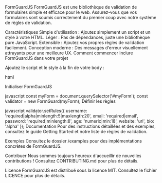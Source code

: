 FormGuardJS
FormGuardJS est une bibliothèque de validation de formulaires simple et efficace pour le web. Assurez-vous que vos formulaires sont soumis correctement du premier coup avec notre système de règles de validation.

Caractéristiques
Simple d'utilisation : Ajoutez simplement un script et un style à votre HTML.
Léger : Pas de dépendances, juste une bibliothèque pure JavaScript.
Extensible : Ajoutez vos propres règles de validation facilement.
Conception moderne : Des messages d'erreur visuellement attrayants pour une meilleure UX.
Comment commencer
Inclure FormGuardJS dans votre projet

Ajoutez le script et le style à la fin de votre body :

html
<link rel="stylesheet" href="path/to/formguard.css">
<script src="path/to/formguard.js"></script>
Initialiser FormGuardJS

javascript
const myForm = document.querySelector('#myForm');
const validator = new FormGuard(myForm);
Définir les règles

javascript
validator.setRules({
  username: 'required|alpha|minlength:5|maxlength:20',
  email: 'required|email',
  password: 'required|minlength:8',
  age: 'numeric|min:18',
  website: 'url',
  bio: 'alpha'
});
Documentation
Pour des instructions détaillées et des exemples, consultez le guide Getting Started et notre liste de règles de validation.

Exemples
Consultez le dossier /examples pour des implémentations concrètes de FormGuardJS.

Contribuer
Nous sommes toujours heureux d'accueillir de nouvelles contributions ! Consultez CONTRIBUTING.md pour plus de détails.

Licence
FormGuardJS est distribué sous la licence MIT. Consultez le fichier LICENCE pour plus de détails.

